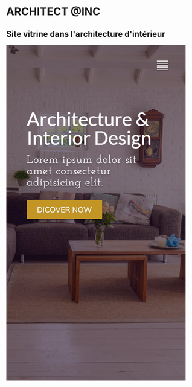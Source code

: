 # ARCHITECT @INC
## Site vitrine dans l'architecture d'intérieur

![img.png](Assets/template/img.png)